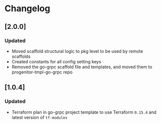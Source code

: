 # Changelog


## [2.0.0]

### Updated
- Moved scaffold structural logic to pkg level to be used by remote scaffolds
- Created constants for all config setting keys
- Removed the go-grpc scaffold file and templates, and moved them to progenitor-tmpl-go-grpc repo

## [1.0.4]

### Updated
- Terraform plan in go-grpc project template to use Terraform `0.15.4` and latest version of `tf-modules`

